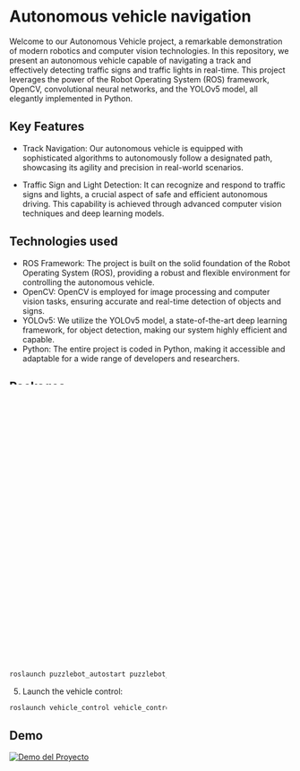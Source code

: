 # Autonomous vehicle navigation

Welcome to our Autonomous Vehicle project, a remarkable demonstration of modern robotics and computer vision technologies. In this repository, we present an autonomous vehicle capable of navigating a track and effectively detecting traffic signs and traffic lights in real-time. This project leverages the power of the Robot Operating System (ROS) framework, OpenCV, convolutional neural networks, and the YOLOv5 model, all elegantly implemented in Python.

<!-- ## Getting Started

These instructions will get you a copy of the project up and running on your local machine for development and testing purposes. See deployment for notes on how to deploy the project on a live system.

### Prerequisites

This project was devolped using ROS melodic on Ubuntu 18.04

Link to ROS melodic instalation: http://wiki.ros.org/melodic/Installation/Ubuntu
```
Give examples
```

### Installing

Install OpenCV

```
sudo apt-get install libopencv-dev
```

Install python dependencies
```
pip install numpy matplotlib
```
Install Yolov5 dependencies
```
git clone https://github.com/ultralytics/yolov5.git
cd yolov5
pip install -U -r requirements.txt
```

## Running the tests


### Initialize ROS workspace

```
mkdir -p ~/catkin_ws/src
cd ~/catkin_ws/src
catkin_init_workspace
cd ~/catkin_ws
catkin_make
source devel/setup.bash
```

### Clone and build repository


```
cd ~/catkin_ws/src
git clone https://github.com/your-username/your-autonomous-vehicle-project.git
cd ~/catkin_ws
source devel/setup.bash
catkin_make
```

### Launch ROS nodes

```
roslaunch puzzlebot_autostart puzzlebot_autostart.launch

roslaunch vehicle_control vehicle_control.launch
``` -->

## Key Features

* Track Navigation: Our autonomous vehicle is equipped with sophisticated algorithms to autonomously follow a designated path, showcasing its agility and precision in real-world scenarios.

* Traffic Sign and Light Detection: It can recognize and respond to traffic signs and lights, a crucial aspect of safe and efficient autonomous driving. This capability is achieved through advanced computer vision techniques and deep learning models.

## Technologies used

* ROS Framework: The project is built on the solid foundation of the Robot Operating System (ROS), providing a robust and flexible environment for controlling the autonomous vehicle.
* OpenCV: OpenCV is employed for image processing and computer vision tasks, ensuring accurate and real-time detection of objects and signs.
* YOLOv5: We utilize the YOLOv5 model, a state-of-the-art deep learning framework, for object detection, making our system highly efficient and capable.
* Python: The entire project is coded in Python, making it accessible and adaptable for a wide range of developers and researchers.


## Packages
This ROS workspace includes the following packages:
1. **puzzlebot_autostart**: Manages the startup sequence for the puzzlebot.
2. **vehicle_control**: Handles control algorithms for the puzzlebot, including line following and response to traffic signs.
3. **yolo_rec**: Contains the YOLOv5 package for traffic sign detection.

## Launch Files
1. **puzzlebot_autostart.launch**: Launches the startup sequence for the puzzlebot.
2. **vehicle_control.launch**: Launches control algorithms for the puzzlebot.

## Getting Started
1. Clone this repository into your ROS workspace's `src` directory.
2. Navigate to your ROS workspace and build the packages:
   ```bash
   cd path/to/your/ros/workspace
   catkin_make
3. Source the setup script:
```bash
source devel/setup.bash
```
4. Launch the puzzlebot startup sequence:
```bash
roslaunch puzzlebot_autostart puzzlebot_autostart.launch
```
5. Launch the vehicle control:
``` bash
roslaunch vehicle_control vehicle_control.launch
```

## Demo
[![Demo del Proyecto](http://img.youtube.com/vi/bmP49zlKMyg/0.jpg)](https://www.youtube.com/watch?v=bmP49zlKMyg)

